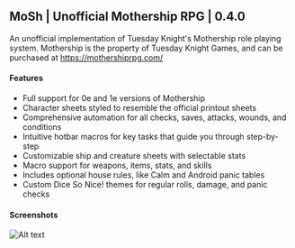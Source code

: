 ## MoSh | Unofficial Mothership RPG | 0.4.0

An unofficial implementation of Tuesday Knight's Mothership role playing system. Mothership is the property of Tuesday Knight Games, and can be purchased at https://mothershiprpg.com/

#### Features
- Full support for 0e and 1e versions of Mothership
- Character sheets styled to resemble the official printout sheets
- Comprehensive automation for all checks, saves, attacks, wounds, and conditions
- Intuitive hotbar macros for key tasks that guide you through step-by-step
- Customizable ship and creature sheets with selectable stats
- Macro support for weapons, items, stats, and skills
- Includes optional house rules, like Calm and Android panic tables
- Custom Dice So Nice! themes for regular rolls, damage, and panic checks 
  
#### Screenshots
![Alt text](https://i.imgur.com/NprvyBS.png "Screenshot")